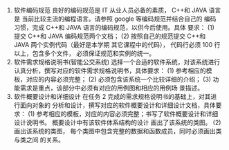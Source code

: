 1. 软件编码规范
良好的编码规范是 IT 从业人员必备的素质， C++和 JAVA 语言是
当前比较主流的编程语言。请参照 google 等编码规范并结合自己的
编码习惯，完成 C++和 JAVA 语言的编码规范，以供今后使用。具体
要求：
(1) 提交 C++和 JAVA 编码规范两个文档；
(2) 按照自己的规范提交 C++和 JAVA 两个实例代码（最好是本学期
其它课程中的代码）， 代码行必须 100 行以上，包含多个文件，
必须保证规范和实例的统一。
2. 软件需求规格说明书(智能公交系统)
选择一个合适的软件系统，对该系统进行认真分析，撰写对应的软件需求规格说明书，具体要求：
(1) 参考相应的模板，对应的内容必须完整；
(2) 必须包含该系统一个比较详细的介绍；
(3) 功能需求是重点，该部分中必须有对应的用例图和相应的用例场
景描述。
3. 软件概要设计和详细设计
在任务 2 完成的需求规格说明书的基础上，对其进行面向对象的
分析和设计，撰写对应的软件概要设计和详细设计文档，具体要求：
(1) 参考相应的模板，对应的内容必须完整；书写了软件概要设计和详细设计说明书。 概要设计中有该软件体系结构的设计 画出了该系统的类图。
(2) 画出该系统的类图， 每个类图中包含完整的数据和函数成员，同时必须画出类与类之间
的关系。
